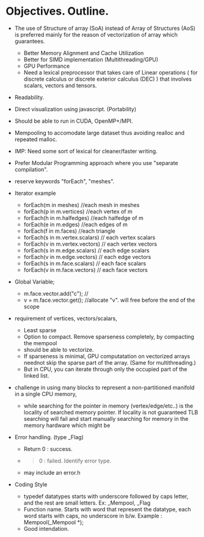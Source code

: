 # Objectives. Outline.

  * The use of Structure of array (SoA) instead of Array of Structures (AoS) is preferred mainly for the reason of vectorization of array which guarantees.
    * Better Memory Alignment and Cache Utilization
    * Better for SIMD implementation (Multithreading/GPU)
    * GPU Performance
    * Need a lexical preprocessor that takes care of
Linear operations ( for discrete calculus or discrete exterior calculus (DEC) ) that involves scalars, vectors and tensors.
  * Readability.

  * Direct visualization using javascript. (Portability)
  * Should be able to run in CUDA, OpenMP+/MPI.
  * Mempooling to accomodate large dataset thus avoiding realloc and repeated malloc.
  * IMP: Need some sort of lexical for cleaner/faster writing.
  * Prefer Modular Programming approach where you use "separate compilation". 
  * reserve keywords "forEach", "meshes". 
  * Iterator example
    * forEach(m in meshes) //each mesh in meshes
    * forEach(p in m.vertices)  //each vertex of m
    * forEach(h in m.halfedges) //each halfedge of m
    * forEach(e in m.edges) //each edges of m
    * forEach(f in m.faces) //each triangle
    * forEach(s in m.vertex.scalars) // each vertex scalars
    * forEach(v in m.vertex.vectors) // each vertex vectors 
    * forEach(s in m.edge.scalars) // each edge scalars
    * forEach(v in m.edge.vectors) // each edge vectors 
    * forEach(s in m.face.scalars) // each face scalars
    * forEach(v in m.face.vectors) // each face vectors 
  * Global Variable;
    * m.face.vector.add("c"); // 
    * v = m.face.vector.get(); //allocate "v". will free before the end of the scope
  * requirement of vertices, vectors/scalars, 
    * Least sparse
    * Option to compact. Remove sparseness completely, by compacting the mempool
    * should be able to vectorize. 
    * If sparseness is minimal, GPU computatation on vectorized arrays neednot skip the sparse part of the array.
         (Same for multithreading.)
    * But in CPU, you can  iterate through only the occupied part of the linked list.
  * challenge in using many blocks to represent a non-partitioned manifold in a single CPU memory, 
    * while searching for the pointer in memory (vertex/edge/etc..) is the locality of searched memory pointer. If locality is not guaranteed TLB searching will fail and start manually searching for memory in the memory hardware which might be  
  * Error handling. (type \_Flag) 
    * Return 0 : success.
    * > 0 : failed. Identify error type.
    * may include an error.h
  * Coding Style
    * typedef datatypes starts with underscore followed by caps letter, and the rest are small letters. Ex: \_Mempool, \_Flag
    * Function name. Starts with word that represent the datatype, each word starts with caps, no underscore in b/w. 
Example : Mempool(\_Mempool \*);
    * Good intendation. 
